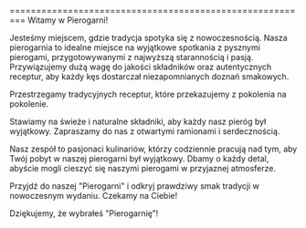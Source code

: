 
=========================================================
Witamy w Pierogarni!

Jesteśmy miejscem, gdzie tradycja spotyka się z nowoczesnością. Nasza pierogarnia to idealne miejsce na wyjątkowe spotkania z pysznymi pierogami, przygotowywanymi z najwyższą starannością i pasją. Przywiązujemy dużą wagę do jakości składników oraz autentycznych receptur, aby każdy kęs dostarczał niezapomnianych doznań smakowych.

 Przestrzegamy tradycyjnych receptur, które przekazujemy z pokolenia na pokolenie.
 
 Stawiamy na świeże i naturalne składniki, aby każdy nasz pieróg był wyjątkowy.
 Zapraszamy do nas z otwartymi ramionami i serdecznością.

Nasz zespół to pasjonaci kulinariów, którzy codziennie pracują nad tym, aby Twój pobyt w naszej pierogarni był wyjątkowy. Dbamy o każdy detal, abyście mogli cieszyć się naszymi pierogami w przyjaznej atmosferze.

Przyjdź do naszej "Pierogarni" i odkryj prawdziwy smak tradycji w nowoczesnym wydaniu. Czekamy na Ciebie!

Dziękujemy, że wybrałeś "Pierogarnię"!
